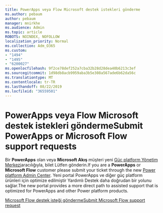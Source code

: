 ```yaml
---
title: PowerApps veya Flow Microsoft destek istekleri gönderme
ms.author: pebaum
author: pebaum
manager: mnirkhe
ms.audience: Admin
ms.topic: article
ROBOTS: NOINDEX, NOFOLLOW
localization_priority: Normal
ms.collection: Adm_O365
ms.custom:
- "1494"
- "1495"
- "6200027"
ms.openlocfilehash: 9f2ce78def252a7cba32b28d28dea40b6213c3ef
ms.sourcegitcommit: 1d98db8acb9959aba3b5e308a567ade6b62da56c
ms.translationtype: MT
ms.contentlocale: tr-TR
ms.lasthandoff: 08/22/2019
ms.locfileid: "36559501"
---
```

# <a name="submit-powerapps-or-microsoft-flow-support-requests"></a><span data-ttu-id="6b97f-102">PowerApps veya Flow Microsoft destek istekleri gönderme</span><span class="sxs-lookup"><span data-stu-id="6b97f-102">Submit PowerApps or Microsoft Flow support requests</span></span>

<span data-ttu-id="6b97f-103">Bir **PowerApps** olan veya **Microsoft Akış** müşteri yeni [Güç platform Yönetim Merkezi](https://admin.powerplatform.microsoft.com/support?newTicket&product=15819)aracılığıyla, bilet Lütfen gönderin.</span><span class="sxs-lookup"><span data-stu-id="6b97f-103">If you are a **PowerApps** or **Microsoft Flow** customer please submit your ticket through the new [Power platform Admin Center](https://admin.powerplatform.microsoft.com/support?newTicket&product=15819).</span></span> <span data-ttu-id="6b97f-104">Yeni portal PowerApps ve diğer güç platform ürünleri için optimize edilmiştir Yardımlı Destek daha doğrudan bir yolunu sağlar.</span><span class="sxs-lookup"><span data-stu-id="6b97f-104">The new portal provides a more direct path to assisted support that is optimized for PowerApps and other Power platform products.</span></span>

[<span data-ttu-id="6b97f-105">Microsoft Flow destek isteği gönderme</span><span class="sxs-lookup"><span data-stu-id="6b97f-105">Submit Microsoft Flow support request</span></span>](https://admin.powerplatform.microsoft.com/support?newTicket&product=Flow)